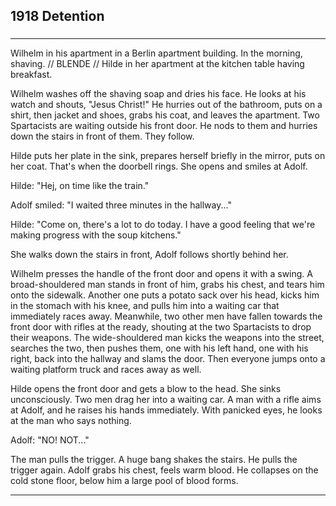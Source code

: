 
## **1918** Detention

### 
____
Wilhelm in his apartment in a Berlin apartment building.
In the morning, shaving.
// BLENDE //
Hilde in her apartment at the kitchen table having breakfast.

Wilhelm washes off the shaving soap and dries his face.
He looks at his watch and shouts, "Jesus Christ!"
He hurries out of the bathroom, puts on a shirt, then jacket and shoes, grabs his coat, and leaves the apartment.
Two Spartacists are waiting outside his front door.
He nods to them and hurries down the stairs in front of them.
They follow.

Hilde puts her plate in the sink, prepares herself briefly in the mirror, puts on her coat.
That's when the doorbell rings.
She opens and smiles at Adolf.

Hilde: "Hej, on time like the train."

Adolf smiled: "I waited three minutes in the hallway..."

Hilde: "Come on, there's a lot to do today.
I have a good feeling that we're making progress with the soup kitchens."

She walks down the stairs in front, Adolf follows shortly behind her.

Wilhelm presses the handle of the front door and opens it with a swing.
A broad-shouldered man stands in front of him, grabs his chest, and tears him onto the sidewalk.
Another one puts a potato sack over his head, kicks him in the stomach with his knee, and pulls him into a waiting car that immediately races away.
Meanwhile, two other men have fallen towards the front door with rifles at the ready, shouting at the two Spartacists to drop their weapons.
The wide-shouldered man kicks the weapons into the street, searches the two, then pushes them, one with his left hand, one with his right, back into the hallway and slams the door.
Then everyone jumps onto a waiting platform truck and races away as well.

Hilde opens the front door and gets a blow to the head.
She sinks unconsciously.
Two men drag her into a waiting car.
A man with a rifle aims at Adolf, and he raises his hands immediately.
With panicked eyes, he looks at the man who says nothing.

Adolf: "NO! NOT..."

The man pulls the trigger.
A huge bang shakes the stairs.
He pulls the trigger again.
Adolf grabs his chest, feels warm blood.
He collapses on the cold stone floor, below him a large pool of blood forms.
____

